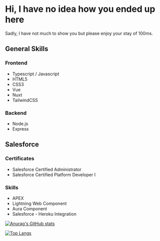 # Hi, I have no idea how you ended up here

Sadly, I have not much to show you but please enjoy your stay of 100ms.

## General Skills

### Frontend

- Typescript / Javascript
- HTML5
- CSS3
- Vue
- Nuxt
- TailwindCSS

### Backend
- Node.js
- Express

## Salesforce

### Certificates
- Salesforce Certified Administrator
- Salesforce Certified Platform Developer I

### Skills
- APEX
- Lightning Web Component
- Aura Component
- Salesforce - Heroku Integration


[![Anurag's GitHub stats](https://github-readme-stats.vercel.app/api?username=titancube&show_icons=true&theme=dracula)](https://github.com/anuraghazra/github-readme-stats)

[![Top Langs](https://github-readme-stats.vercel.app/api/top-langs/?username=titancube&layout=compact&theme=dracula)](https://github.com/anuraghazra/github-readme-stats)

